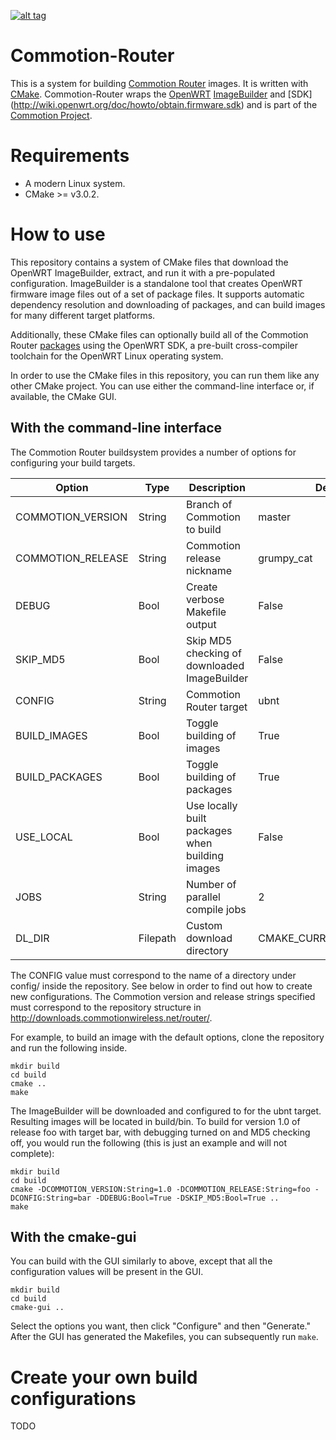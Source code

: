 [![alt tag](http://img.shields.io/badge/maintainer-jheretic-red.svg)](https://github.com/jheretic)

Commotion-Router
===============
This is a system for building [Commotion Router](https://commotionwireless.net) images. It is written with [CMake](http://cmake.org). Commotion-Router wraps the [OpenWRT](https://openwrt.org) [ImageBuilder](http://wiki.openwrt.org/doc/howto/obtain.firmware.generate) and [SDK] (http://wiki.openwrt.org/doc/howto/obtain.firmware.sdk) and is part of the [Commotion Project](https://commotionwireless.net).

Requirements
============
* A modern Linux system.
* CMake >= v3.0.2.

How to use
==========
This repository contains a system of CMake files that download the OpenWRT ImageBuilder, extract, and run it with a pre-populated configuration. ImageBuilder is a standalone tool that creates OpenWRT firmware image files out of a set of package files. It supports automatic dependency resolution and downloading of packages, and can build images for many different target platforms.

Additionally, these CMake files can optionally build all of the Commotion Router [packages](https://github.com/opentechinstitute/commotion-feed) using the OpenWRT SDK, a pre-built cross-compiler toolchain for the OpenWRT Linux operating system.

In order to use the CMake files in this repository, you can run them like any other CMake project. You can use either the command-line interface or, if available, the CMake GUI.

With the command-line interface
-------------------------------
The Commotion Router buildsystem provides a number of options for configuring your build targets.

| Option | Type | Description | Default |
| ------ | ---- | ----------- | ------- |
| COMMOTION_VERSION | String | Branch of Commotion to build | master |
| COMMOTION_RELEASE | String | Commotion release nickname | grumpy_cat |
| DEBUG | Bool | Create verbose Makefile output | False |
| SKIP_MD5 | Bool | Skip MD5 checking of downloaded ImageBuilder | False |
| CONFIG | String | Commotion Router target | ubnt |
| BUILD_IMAGES | Bool | Toggle building of images | True |
| BUILD_PACKAGES | Bool | Toggle building of packages | True |
| USE_LOCAL | Bool | Use locally built packages when building images | False |
| JOBS | String | Number of parallel compile jobs | 2 |
| DL_DIR | Filepath | Custom download directory | CMAKE_CURRENT_BINARY_DIR |

The CONFIG value must correspond to the name of a directory under config/ inside the repository. See below in order to find out how to create new configurations. The Commotion version and release strings specified must correspond to the repository structure in http://downloads.commotionwireless.net/router/.

For example, to build an image with the default options, clone the repository and run the following inside.

```
mkdir build
cd build
cmake ..
make
```

The ImageBuilder will be downloaded and configured to for the ubnt target. Resulting images will be located in build/bin. To build for version 1.0 of release foo with target bar, with debugging turned on and MD5 checking off, you would run the following (this is just an example and will not complete):

```
mkdir build
cd build
cmake -DCOMMOTION_VERSION:String=1.0 -DCOMMOTION_RELEASE:String=foo -DCONFIG:String=bar -DDEBUG:Bool=True -DSKIP_MD5:Bool=True ..
make
```
With the cmake-gui
----------------------
You can build with the GUI similarly to above, except that all the configuration values will be present in the GUI.

```
mkdir build
cd build
cmake-gui ..
```

Select the options you want, then click "Configure" and then "Generate." After the GUI has generated the Makefiles, you can subsequently run `make`.

Create your own build configurations
====================================
TODO
